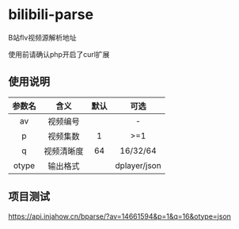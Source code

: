 # bilibili-parse
B站flv视频源解析地址

使用前请确认php开启了curl扩展

## 使用说明

| 参数名| 含义| 默认| 可选|
| :----: | :----: | :----: | :----: |
| av | 视频编号 |     | - |
| p  | 视频集数 | 1 | >=1 |
| q  | 视频清晰度 | 64 | 16/32/64 |
| otype  | 输出格式 |     | dplayer/json |

## 项目测试

https://api.injahow.cn/bparse/?av=14661594&p=1&q=16&otype=json
